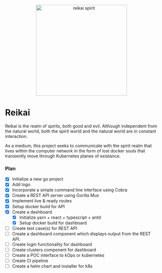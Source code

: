 <p align="center">
<img src="https://user-images.githubusercontent.com/293335/169912048-dc0c3c9d-3848-4a64-85e8-87c617f58e04.png" width="300" alt="reikai spirit">
</p>

# Reikai

Reikai is the realm of spirits, both good and evil. Although independent from the natural world, both the spirit world and the natural world are in constant interaction.

As a medium, this project seeks to communicate with the spirit realm that lives within the computer network in the form of lost docker souls that transiently move through Kubernetes planes of existance.

### Plan
  
* [X]   Initialize a new go project
* [X]   Add logo
* [X]   Incorporate a simple command line interface using Cobra
* [X]   Create a REST API server using Gorilla Mux
* [X]   Implement live & ready routes
* [X]   Setup docker build for API
* [X]   Create a dashboard
    * [X]   Initialize yarn + react + typescript + antd
    * [X]   Setup docker build for dashboard
* [ ]   Create test case(s) for REST API
* [ ]   Create a dashboard component which displays output from the REST API.
* [ ]   Create login functionality for dashboard
* [ ]   Create clusters component for dashboard
* [ ]   Create a POC interface to kOps or kubernetes
* [ ]   Create CI pipeline
* [ ]   Create a helm chart and installer for k8s